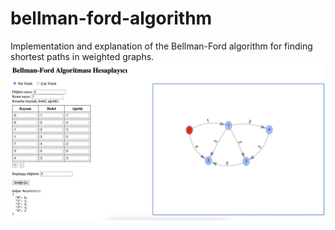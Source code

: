 # bellman-ford-algorithm
Implementation and explanation of the Bellman-Ford algorithm for finding shortest paths in weighted graphs.
![GraphInterface Explanation](example/bellman-ford.jpeg)
